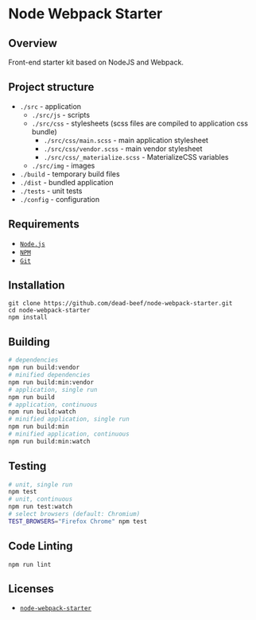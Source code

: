 # Node Webpack Starter

## Overview

Front-end starter kit based on NodeJS and Webpack.

## Project structure

* `./src` - application
  * `./src/js` - scripts
  * `./src/css` - stylesheets (scss files are compiled to application css bundle)
    * `./src/css/main.scss` - main application stylesheet
    * `./src/css/vendor.scss` - main vendor stylesheet
    * `./src/css/_materialize.scss` - MaterializeCSS variables
  * `./src/img` - images
* `./build` - temporary build files
* `./dist` - bundled application
* `./tests` - unit tests
* `./config` - configuration

## Requirements

- [`Node.js`](https://nodejs.org/)
- [`NPM`](https://nodejs.org/)
- [`Git`](https://git-scm.com/)

## Installation

```
git clone https://github.com/dead-beef/node-webpack-starter.git
cd node-webpack-starter
npm install
```

## Building
```bash
# dependencies
npm run build:vendor
# minified dependencies
npm run build:min:vendor
# application, single run
npm run build
# application, continuous
npm run build:watch
# minified application, single run
npm run build:min
# minified application, continuous
npm run build:min:watch
```

## Testing
```bash
# unit, single run
npm test
# unit, continuous
npm run test:watch
# select browsers (default: Chromium)
TEST_BROWSERS="Firefox Chrome" npm test
```

## Code Linting

```
npm run lint
```

## Licenses

* [`node-webpack-starter`](LICENSE)
